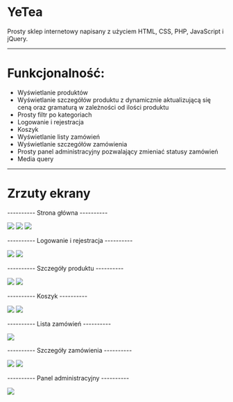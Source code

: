 # YeTea
<p>Prosty sklep internetowy napisany z użyciem HTML, CSS, PHP, JavaScript i jQuery.</p>

<hr />

<h1>Funkcjonalność:</h1>
<ul>
  <li>Wyświetlanie produktów</li>
  <li>Wyświetlanie szczegółów produktu z dynamicznie aktualizującą się ceną oraz gramaturą w zależności od ilości produktu</li>
  <li>Prosty filtr po kategoriach</li>
  <li>Logowanie i rejestracja</li>
  <li>Koszyk</li>
  <li>Wyświetlanie listy zamówień</li>
  <li>Wyświetlanie szczegółów zamówienia</li>
  <li>Prosty panel administracyjny pozwalający zmieniać statusy zamówień</li>
  <li>Media query</li>
</ul>

<hr />

<h1>Zrzuty ekrany</h1>
<p>---------- Strona główna ----------</p>
<img src="https://user-images.githubusercontent.com/107581764/173931334-c8f68f02-7b58-4300-8880-df05cd3540cf.png" />
<img src="https://user-images.githubusercontent.com/107581764/173931423-17d3a282-187a-432a-8998-9a9ddb4657e8.png" />
<img src="https://user-images.githubusercontent.com/107581764/173931522-1c9fdda7-4021-46cd-ba23-3c262784d74b.png" />
<p>---------- Logowanie i rejestracja ----------</p>
<img src="https://user-images.githubusercontent.com/107581764/173933322-ba2484b9-7344-4b34-acb9-5843bcd2ebad.png" />
<img src="https://user-images.githubusercontent.com/107581764/173933384-46c93de0-a89d-456d-ad5b-e21da1744481.png" />
<p>---------- Szczegóły produktu ----------</p>
<img src="https://user-images.githubusercontent.com/107581764/173931755-611552d9-d32e-46e4-81d5-585543bf1bf2.png" />
<img src="https://user-images.githubusercontent.com/107581764/173931930-d813fdcc-85f4-43ed-8ce5-9aff231fd953.png" />
<p>---------- Koszyk ----------</p>
<img src="https://user-images.githubusercontent.com/107581764/173932251-d024db3a-bc15-4d0b-8142-f2daa67fc955.png" />
<img src="https://user-images.githubusercontent.com/107581764/173932344-27d2b349-8c9d-4d8a-a04e-d86008729c82.png" />
<p>---------- Lista zamówień ----------</p>
<img src="https://user-images.githubusercontent.com/107581764/173932471-014d3bfd-5154-4452-ae67-c112af18965c.png" />
<p>---------- Szczegóły zamówienia ----------</p>
<img src="https://user-images.githubusercontent.com/107581764/173932798-2c2fe1ed-dd34-4438-9874-6b4e7b69e55f.png" />
<img src="https://user-images.githubusercontent.com/107581764/173932901-f4f6d2f6-897f-44ee-a40f-a25960dd84f5.png" />
<p>---------- Panel administracyjny ----------</p>
<img src="https://user-images.githubusercontent.com/107581764/173933034-03cf93c4-6825-4d12-9f38-8d8e5fb09dfb.png" />
